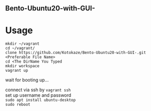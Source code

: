 ## Bento-Ubuntu20-with-GUI-

# Usage
  
  `mkdir ~/vagrant`  
  `cd ~/vagrant/`  
  `clone https://github.com/Kotokaze/Bento-Ubuntu20-with-GUI-.git <Preferable File Name>`  
  `cd <The DirName You Typed`  
  `mkdir workspace`  
  `vagrant up`  
  
  wait for booting up...  
  
  connect via ssh by `vagrant ssh`  
  set up username and password  
  `sudo apt install ubuntu-desktop`  
  `sudo reboot`  
